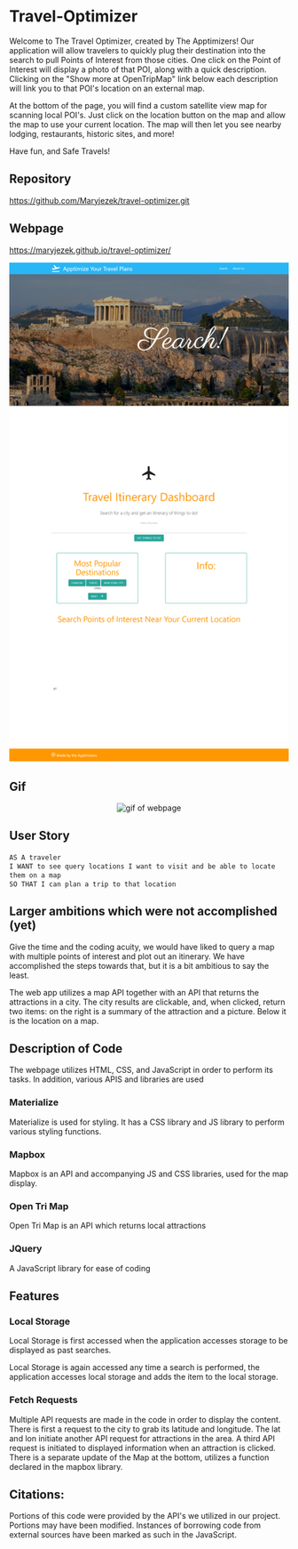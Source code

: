 # Travel-Optimizer

Welcome to The Travel Optimizer, created by The Apptimizers!
Our application will allow travelers to quickly plug their destination into the search to pull Points of Interest from those cities. One click on the Point of Interest will display a photo of that POI, along with a quick description. Clicking on the "Show more at OpenTripMap" link below each description will link you to that POI's location on an external map.

At the bottom of the page, you will find a custom satellite view map for scanning local POI's. Just click on the location button on the map and allow the map to use your current location. The map will then let you see nearby lodging, restaurants, historic sites, and more!

Have fun, and Safe Travels!

## Repository

https://github.com/Maryjezek/travel-optimizer.git

## Webpage

https://maryjezek.github.io/travel-optimizer/

![Webpage Screenshot](./assets/images/screenshot.png)

## Gif

<p align="center">
<img alt="gif of webpage" src="./assets/images/website-gif.gif" />
</p>

## User Story

```
AS A traveler
I WANT to see query locations I want to visit and be able to locate them on a map
SO THAT I can plan a trip to that location
```

## Larger ambitions which were not accomplished (yet)

Give the time and the coding acuity, we would have liked to query a map with multiple points of interest and plot out an itinerary. We have accomplished the steps towards that, but it is a bit ambitious to say the least.

The web app utilizes a map API together with an API that returns the attractions in a city. The city results are clickable, and, when clicked, return two items: on the right is a summary of the attraction and a picture. Below it is the location on a map.

## Description of Code

The webpage utilizes HTML, CSS, and JavaScript in order to perform its tasks. In addition, various APIS and libraries are used

### Materialize

Materialize is used for styling. It has a CSS library and JS library to perform various styling functions.

### Mapbox

Mapbox is an API and accompanying JS and CSS libraries, used for the map display.

### Open Tri Map

Open Tri Map is an API which returns local attractions

### JQuery

A JavaScript library for ease of coding

## Features

### Local Storage

Local Storage is first accessed when the application accesses storage to be displayed as past searches.

Local Storage is again accessed any time a search is performed, the application accesses local storage and adds the item to the local storage.

### Fetch Requests

Multiple API requests are made in the code in order to display the content. There is first a request to the city to grab its latitude and longitude. The lat and lon initiate another API request for attractions in the area. A third API request is initiated to displayed information when an attraction is clicked. There is a separate update of the Map at the bottom, utilizes a function declared in the mapbox library.

## Citations:
Portions of this code were provided by the API's we utilized in our project. Portions may have been modified. Instances of borrowing code from external sources have been marked as such in the JavaScript.
